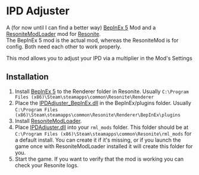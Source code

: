 # IPD Adjuster

A (for now until I can find a better way) [BepInEx 5](https://docs.bepinex.dev/v5.4.21/articles/user_guide/installation/index.html) Mod and a [ResoniteModLoader](https://github.com/resonite-modding-group/ResoniteModLoader) mod for [Resonite](https://resonite.com/).
<br>The BepInEx 5 mod is the actual mod, whereas the ResoniteMod is for config. Both need each other to work properly.

This mod allows you to adjust your IPD via a multiplier in the Mod's Settings

## Installation
1. Install [BepInEx 5](https://github.com/BepInEx/BepInEx/releases/download/v5.4.23.3/BepInEx_win_x64_5.4.23.3.zip) to the Renderer folder in Resonite. Usually `C:\Program Files (x86)\Steam\steamapps\common\Resonite\Renderer`
2. Place the [IPDAdjuster_BepInEx.dll](https://github.com/ErrorJan/ResoniteMod-IPDAdjuster/releases/latest/download/IPDAdjuster_BepInEx.dll) in the BepInEx/plugins folder. Usually `C:\Program Files (x86)\Steam\steamapps\common\Resonite\Renderer\BepInEx\plugins`
3. Install [ResoniteModLoader](https://github.com/resonite-modding-group/ResoniteModLoader).
4. Place [IPDAdjuster.dll](https://github.com/ErrorJan/ResoniteMod-IPDAdjuster/releases/latest/download/IPDAdjuster.dll) into your `rml_mods` folder. This folder should be at `C:\Program Files (x86)\Steam\steamapps\common\Resonite\rml_mods` for a default install. You can create it if it's missing, or if you launch the game once with ResoniteModLoader installed it will create this folder for you.
5. Start the game. If you want to verify that the mod is working you can check your Resonite logs.
